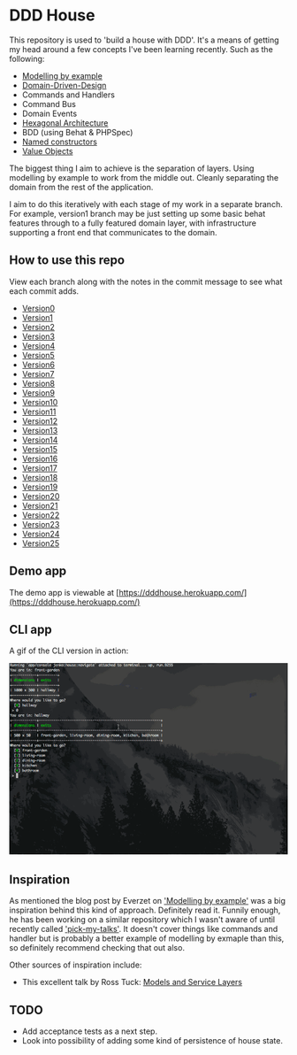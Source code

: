 DDD House
=========

This repository is used to 'build a house with DDD'. It's a means of getting my head around a few concepts I've been learning recently. Such as the following:

* [Modelling by example](http://everzet.com/post/99045129766/introducing-modelling-by-example)
* [Domain-Driven-Design](http://en.wikipedia.org/wiki/Domain-driven_design)
* Commands and Handlers
* Command Bus
* Domain Events
* [Hexagonal Architecture](http://alistair.cockburn.us/Hexagonal+architecture)
* BDD (using Behat & PHPSpec)
* [Named constructors](http://verraes.net/2014/06/named-constructors-in-php/)
* [Value Objects](http://verraes.net/2014/06/named-constructors-in-php/)

The biggest thing I aim to achieve is the separation of layers. Using modelling by example to work from the middle out. Cleanly separating the domain from the rest of the application. 

I aim to do this iteratively with each stage of my work in a separate branch. For example, version1 branch may be just setting up some basic behat features through to a fully featured domain layer, with infrastructure supporting a front end that communicates to the domain.

How to use this repo
--------------------

View each branch along with the notes in the commit message to see what each commit adds.

* [Version0](https://github.com/jenkoian/ddd-house/commit/ba1160626505e1f3a5df963bfa974178e6fc391d)
* [Version1](https://github.com/jenkoian/ddd-house/commit/f5a95111f479785454cf6cf5b765ca20cb61475b)
* [Version2](https://github.com/jenkoian/ddd-house/commit/f3fc5150db91a0ad1be9d56eb8b0af72a48f0026)
* [Version3](https://github.com/jenkoian/ddd-house/commit/9abb0ec5c8d7918537ba84ed28b999798414aab4)
* [Version4](https://github.com/jenkoian/ddd-house/commit/5661411bc0a6f5a0b942f9922150b045709be1c3)
* [Version5](https://github.com/jenkoian/ddd-house/commit/3dab522b244512d6fbfad70d27d947819d9c16b2)
* [Version6](https://github.com/jenkoian/ddd-house/commit/bc7dc0840e634ab22475aee1d5b97a7ad5221427)
* [Version7](https://github.com/jenkoian/ddd-house/commit/f68fd0975ead6a6a1177732491ed3d29ba021880)
* [Version8](https://github.com/jenkoian/ddd-house/commit/d125b4a7f5e2ab55ce0910c7c4bd1d240d336f68)
* [Version9](https://github.com/jenkoian/ddd-house/commit/1cd52fe156bfd5a93118aac5348988d08142d028)
* [Version10](https://github.com/jenkoian/ddd-house/commit/56319d09ada9b9a08fe682d697a3973bf36d6bb2)
* [Version11](https://github.com/jenkoian/ddd-house/commit/a81431f281b154644c0f899afb64ace67b74d50d)
* [Version12](https://github.com/jenkoian/ddd-house/commit/802936f09a1c85c06c7b5b572f45d4e76b0b6b69)
* [Version13](https://github.com/jenkoian/ddd-house/commit/50fce972753cab2f914a4569762bb4ba99d25b35)
* [Version14](https://github.com/jenkoian/ddd-house/commit/2712efbf1e3719b0295c3cc547176ad405beb262)
* [Version15](https://github.com/jenkoian/ddd-house/commit/83cbbd8651af8514211d0c6198b9512e10cb5211)
* [Version16](https://github.com/jenkoian/ddd-house/commit/2355c7582e8260d7cb03401bfad48fcc30174fe6)
* [Version17](https://github.com/jenkoian/ddd-house/commit/60f9b70ab227785a5e503a4ed88c7da01d98adc9)
* [Version18](https://github.com/jenkoian/ddd-house/commit/e4ace656623d57cb78b6c8e5dc9b870b33ef4186)
* [Version19](https://github.com/jenkoian/ddd-house/commit/0952bb45115bb90786b0b685a0ce04de41cf7091)
* [Version20](https://github.com/jenkoian/ddd-house/commit/b8ebbea1bf200e399661f252acc4aee9ff7d2da9)
* [Version21](https://github.com/jenkoian/ddd-house/commit/73bb68c1d9fe6a9d125191b3e535af3fb1165c09)
* [Version22](https://github.com/jenkoian/ddd-house/commit/2c2ec90ebf0d55b5bf30366df99a1dfd31e14077)
* [Version23](https://github.com/jenkoian/ddd-house/commit/dcb675d273260b6a9e0af7948a26945ca2605a01)
* [Version24](https://github.com/jenkoian/ddd-house/commit/4fdc5ed94368ef1656ea80e6fde634a58020cc04)
* [Version25](https://github.com/jenkoian/ddd-house/commit/a9ca03a9d882cf03d1e8ca48f17f9780a62ec1f5)

Demo app
--------

The demo app is viewable at [https://dddhouse.herokuapp.com/](https://dddhouse.herokuapp.com/)

CLI app
-------

A gif of the CLI version in action:

![](dddhouse-cli.gif)

Inspiration
-----------

As mentioned the blog post by Everzet on ['Modelling by example'](http://everzet.com/post/99045129766/introducing-modelling-by-example) was a big inspiration behind this kind of approach. Definitely read it. Funnily enough, he has been working on a similar repository which I wasn't aware of until recently called ['pick-my-talks'](https://github.com/MarcelloDuarte/pick-my-talks). It doesn't cover things like commands and handler but is probably a better example of modelling by exmaple than this, so definitely recommend checking that out also.

Other sources of inspiration include:

* This excellent talk by Ross Tuck: [Models and Service Layers](https://www.youtube.com/watch?v=ajhqScWECMo)

TODO
----

* Add acceptance tests as a next step.
* Look into possibility of adding some kind of persistence of house state.


